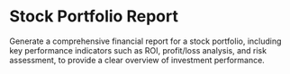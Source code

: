 # Stock Portfolio Report

Generate a comprehensive financial report for a stock portfolio, including key performance indicators such as ROI, profit/loss analysis, and risk assessment, to provide a clear overview of investment performance.